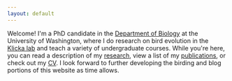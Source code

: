 ```yaml
---
layout: default
---
```


Welcome! I'm a PhD candidate in the [Department of Biology](https://www.biology.washington.edu/) at the University of Washington, where I do research on bird evolution in the [Klicka lab](https://klickalab.com/) and teach a variety of undergraduate courses. While you're here, you can read a description of my [research](research.md), view a list of my [publications](publications.md), or check out my [CV](cv.md). I look forward to further developing the birding and blog portions of this website as time allows.